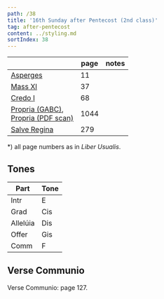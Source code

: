 ```yaml
---
path: /38
title: '16th Sunday after Pentecost (2nd class)'
tag: after-pentecost
content: ../styling.md
sortIndex: 38
---
```


|   | page | notes   |
|---|---|---|
| [Asperges](/pdf/asperges.pdf) | 11 ||
| [Mass XI](/pdf/xi.pdf) | 37 ||
| [Credo I](/pdf/credo-i.pdf) | 68 ||
| [Propria (GABC)](https://bbloomf.github.io/jgabc/propers.html#sunday=Pent16),<br>[Propria (PDF scan)](/pdf/65th-sunday-after-pentecost.pdf)  | 1044 ||
| [Salve Regina](/pdf/salve-regina.pdf)  | 279  ||

*) all page numbers as in _Liber Usualis_.

## Tones

| Part  | Tone |
|---|---|
| Intr | E |
| Grad | Cis |
| Allelúia | Dis |
| Offer | Gis |
| Comm | F |

## Verse Communio
Verse Communio: page 127.
